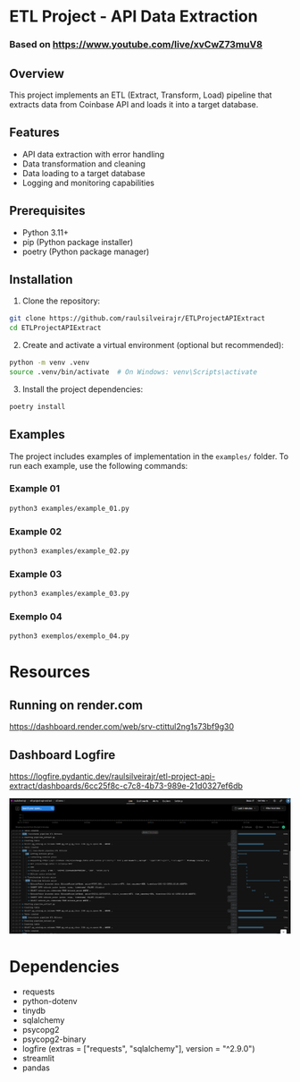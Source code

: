# ETL Project - API Data Extraction
### Based on https://www.youtube.com/live/xvCwZ73muV8

## Overview
This project implements an ETL (Extract, Transform, Load) pipeline that extracts data from Coinbase API and loads it into a target database.

## Features
- API data extraction with error handling
- Data transformation and cleaning
- Data loading to a target database
- Logging and monitoring capabilities

## Prerequisites
- Python 3.11+
- pip (Python package installer)
- poetry (Python package manager)

## Installation
1. Clone the repository:
```bash
git clone https://github.com/raulsilveirajr/ETLProjectAPIExtract
cd ETLProjectAPIExtract
```

2. Create and activate a virtual environment (optional but recommended):
```bash
python -m venv .venv
source .venv/bin/activate  # On Windows: venv\Scripts\activate
```

3. Install the project dependencies:
```bash
poetry install
```

## Examples
The project includes examples of implementation in the `examples/` folder. To run each example, use the following commands:

### Example 01
```bash
python3 examples/example_01.py
```

### Example 02
```bash
python3 examples/example_02.py
```

### Example 03
```bash
python3 examples/example_03.py
```
  
### Exemplo 04
```bash
python3 exemplos/exemplo_04.py
```

# Resources

## Running on render.com 
https://dashboard.render.com/web/srv-ctittul2ng1s73bf9g30


## Dashboard Logfire
https://logfire.pydantic.dev/raulsilveirajr/etl-project-api-extract/dashboards/6cc25f8c-c7c8-4b73-989e-21d0327ef6db

![alt text](image.png)

# Dependencies
- requests
- python-dotenv
- tinydb
- sqlalchemy
- psycopg2
- psycopg2-binary
- logfire (extras = ["requests", "sqlalchemy"], version = "^2.9.0")
- streamlit
- pandas
